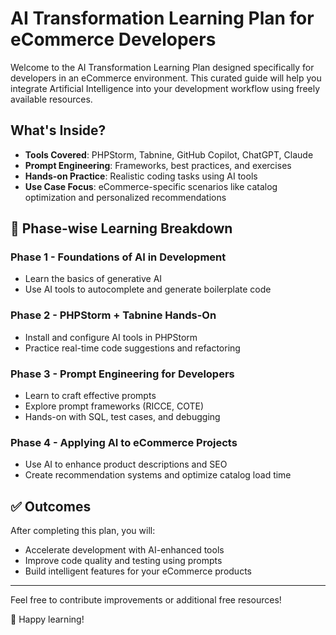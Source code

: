 
# AI Transformation Learning Plan for eCommerce Developers

Welcome to the AI Transformation Learning Plan designed specifically for developers in an eCommerce environment. This curated guide will help you integrate Artificial Intelligence into your development workflow using freely available resources.

## What's Inside?

- **Tools Covered**: PHPStorm, Tabnine, GitHub Copilot, ChatGPT, Claude
- **Prompt Engineering**: Frameworks, best practices, and exercises
- **Hands-on Practice**: Realistic coding tasks using AI tools
- **Use Case Focus**: eCommerce-specific scenarios like catalog optimization and personalized recommendations

## 📆 Phase-wise Learning Breakdown

### Phase 1 - Foundations of AI in Development
- Learn the basics of generative AI
- Use AI tools to autocomplete and generate boilerplate code

### Phase 2 - PHPStorm + Tabnine Hands-On
- Install and configure AI tools in PHPStorm
- Practice real-time code suggestions and refactoring

### Phase 3 - Prompt Engineering for Developers
- Learn to craft effective prompts
- Explore prompt frameworks (RICCE, COTE)
- Hands-on with SQL, test cases, and debugging

### Phase 4 - Applying AI to eCommerce Projects
- Use AI to enhance product descriptions and SEO
- Create recommendation systems and optimize catalog load time

## ✅ Outcomes

After completing this plan, you will:
- Accelerate development with AI-enhanced tools
- Improve code quality and testing using prompts
- Build intelligent features for your eCommerce products

---

Feel free to contribute improvements or additional free resources!

👋 Happy learning!
